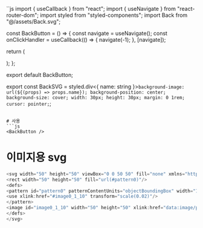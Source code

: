 ``js
import { useCallback } from "react";
import { useNavigate } from "react-router-dom";
import styled from "styled-components";
import Back from "@/assets/Back.svg";

const BackButton = () => {
  const navigate = useNavigate();
  const onClickHandler = useCallback(() => {
    navigate(-1);
  }, [navigate]);

  return (
    <div onClick={onClickHandler}>
      <BackSVG name={Back} />
    </div>
  );
};

export default BackButton;

export const BackSVG = styled.div<{ name: string }>`
  background-image: url(${(props) => props.name});
  background-position: center;
  background-size: cover;
  width: 30px;
  height: 30px;
  margin: 0 1rem;
  cursor: pointer;
`;

```

# 사용
```js
<BackButton />
```

# 이미지용 svg
```js
<svg width="50" height="50" viewBox="0 0 50 50" fill="none" xmlns="http://www.w3.org/2000/svg" xmlns:xlink="http://www.w3.org/1999/xlink">
<rect width="50" height="50" fill="url(#pattern0)"/>
<defs>
<pattern id="pattern0" patternContentUnits="objectBoundingBox" width="1" height="1">
<use xlink:href="#image0_1_10" transform="scale(0.02)"/>
</pattern>
<image id="image0_1_10" width="50" height="50" xlink:href="data:image/png;base64,iVBORw0KGgoAAAANSUhEUgAAADIAAAAyCAYAAAAeP4ixAAAABmJLR0QA/wD/AP+gvaeTAAAAvUlEQVRoge3ZQQrCMBhE4eABrUqlC727UKEKPUKE51IXCTTd/EOY7wKZB8kqKZn1CzgDL2AFxug9uwATkPlZozc1K0QAvKN3NalEZOASvW0z4FqI+AC36G2bOUKFI1Q4QoUjVDhChSNUOEJFLxGnQkQGpuhtTYCnWsQh8vBw3VytlFICxspjv0dva+YYVY5R5RhVjlHlGFWOUeUYVb3F1D5Dh+htzSoxc/SuXQoxS/Sm3YABeAAzcIzeY/bnC2MoRKjxstEpAAAAAElFTkSuQmCC"/>
</defs>
</svg>

```
